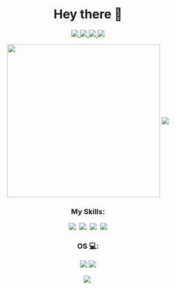 <h1 align="center">Hey there 👋</h1>

<p align='center'>
  <a href="https://twitter.com/ewan1011">
    <img src="https://img.shields.io/badge/twitter-%231DA1F2.svg?&style=for-the-badge&logo=twitter&logoColor=white" />
  </a>
  <a href="https://discordapp.com/users/453966433379024896">
    <img src="https://img.shields.io/badge/Discord-%235865F2.svg?style=for-the-badge&logo=discord&logoColor=white" />
  </a>
  <a href="https://t.me/ewan1011">
    <img src="https://img.shields.io/badge/Telegram-2CA5E0?style=for-the-badge&logo=telegram&logoColor=white" />
  </a>
  <a href="https://www.reddit.com/user/Electronic-Moment-32">
    <img src="https://img.shields.io/badge/Reddit-FF4500?style=for-the-badge&logo=reddit&logoColor=white" />
  </a> 
</p>

<p align='center'>
  <img align="center" src="https://github-readme-stats.vercel.app/api?username=ew4n1011&show_icons=true&count_private=true&theme=blueberry" width="350"/>
  <img align="center" src="https://github-readme-stats.vercel.app/api/top-langs/?username=ew4n1011&theme=blueberry&layout=compact&langs_count=4" />
</p>

<h3 align="center">My Skills:</h3>
<p align="center">  
  <!--HTML-->
  <a href="https://developer.mozilla.org/en-US/docs/Glossary/HTML5"><img src="https://img.shields.io/badge/html5%20-%23E34F26.svg?&style=for-the-badge&logo=html5&logoColor=white"></a>&nbsp;
  <!--CSS-->
  <a href="https://developer.mozilla.org/en-US/docs/Web/CSS"><img src="https://img.shields.io/badge/css3%20-%231572B6.svg?&style=for-the-badge&logo=css3&logoColor=white"></a>&nbsp;
  <!--Docker-->
  <a href="https://www.docker.com"><img src="https://img.shields.io/badge/docker-%230db7ed.svg?style=for-the-badge&logo=docker&logoColor=white"></a>&nbsp;
  <!--Shell-->
  <a href="https://github.com/Ew4n1011"><img src="https://img.shields.io/badge/shell_script-%23121011.svg?style=for-the-badge&logo=gnu-bash&logoColor=white"></a>
</p>

<h3 align='center'>OS 💻:</h3>
<p align='center'>
  <a href="https://github.com/Ew4n1011"><img src="https://img.shields.io/badge/Windows%2011-%230079d5.svg?style=for-the-badge&logo=Windows%2011&logoColor=white"></a>
  <a href="https://github.com/Ew4n1011"><img src="https://img.shields.io/badge/Arch%20Linux-1793D1?logo=arch-linux&logoColor=fff&style=for-the-badge"></a>
</p>

<p align='center'>
<a href="https://github.com/Ew4n1011/aurto-docker"><img align="center" src="https://github-readme-stats.vercel.app/api/pin/?username=ew4n1011&repo=aurto-docker&theme=blueberry" /></a>&nbsp; 
</p>

<!--
**Ew4n1011/Ew4n1011** is a ✨ _special_ ✨ repository because its `README.md` (this file) appears on your GitHub profile.

Here are some ideas to get you started:

- 🔭 I’m currently working on ...
- 🌱 I’m currently learning ...
- 👯 I’m looking to collaborate on ...
- 🤔 I’m looking for help with ...
- 💬 Ask me about ...
- 📫 How to reach me: ...
- 😄 Pronouns: ...
- ⚡ Fun fact: ...
-->
